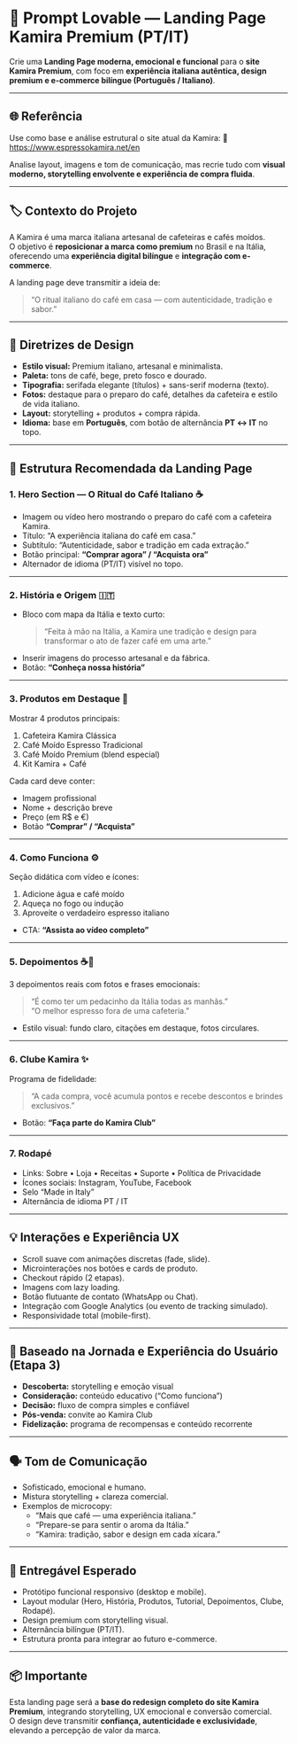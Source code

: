# 🎯 Prompt Lovable — Landing Page Kamira Premium (PT/IT)

Crie uma **Landing Page moderna, emocional e funcional** para o **site Kamira Premium**, com foco em **experiência italiana autêntica, design premium e e-commerce bilíngue (Português / Italiano)**.

---

## 🌐 Referência
Use como base e análise estrutural o site atual da Kamira:
🔗 https://www.espressokamira.net/en

Analise layout, imagens e tom de comunicação, mas recrie tudo com **visual moderno, storytelling envolvente e experiência de compra fluida**.

---

## 🏷️ Contexto do Projeto
A Kamira é uma marca italiana artesanal de cafeteiras e cafés moídos.  
O objetivo é **reposicionar a marca como premium** no Brasil e na Itália, oferecendo uma **experiência digital bilíngue** e **integração com e-commerce**.

A landing page deve transmitir a ideia de:
> “O ritual italiano do café em casa — com autenticidade, tradição e sabor.”

---

## 🎨 Diretrizes de Design
- **Estilo visual:** Premium italiano, artesanal e minimalista.  
- **Paleta:** tons de café, bege, preto fosco e dourado.  
- **Tipografia:** serifada elegante (títulos) + sans-serif moderna (texto).  
- **Fotos:** destaque para o preparo do café, detalhes da cafeteira e estilo de vida italiano.  
- **Layout:** storytelling + produtos + compra rápida.  
- **Idioma:** base em **Português**, com botão de alternância **PT ↔ IT** no topo.  

---

## 🧭 Estrutura Recomendada da Landing Page

### 1. Hero Section — O Ritual do Café Italiano ☕
- Imagem ou vídeo hero mostrando o preparo do café com a cafeteira Kamira.  
- Título: “A experiência italiana do café em casa.”  
- Subtítulo: “Autenticidade, sabor e tradição em cada extração.”  
- Botão principal: **“Comprar agora” / “Acquista ora”**  
- Alternador de idioma (PT/IT) visível no topo.

---

### 2. História e Origem 🇮🇹
- Bloco com mapa da Itália e texto curto:
  > “Feita à mão na Itália, a Kamira une tradição e design para transformar o ato de fazer café em uma arte.”  
- Inserir imagens do processo artesanal e da fábrica.  
- Botão: **“Conheça nossa história”**

---

### 3. Produtos em Destaque 🛒
Mostrar 4 produtos principais:
1. Cafeteira Kamira Clássica  
2. Café Moído Espresso Tradicional  
3. Café Moído Premium (blend especial)  
4. Kit Kamira + Café  


Cada card deve conter:
- Imagem profissional  
- Nome + descrição breve  
- Preço (em R$ e €)  
- Botão **“Comprar” / “Acquista”**  

---

### 4. Como Funciona ⚙️
Seção didática com vídeo e ícones:
1. Adicione água e café moído  
2. Aqueça no fogo ou indução  
3. Aproveite o verdadeiro espresso italiano  
- CTA: **“Assista ao vídeo completo”**

---

### 5. Depoimentos ☕💬
3 depoimentos reais com fotos e frases emocionais:
> “É como ter um pedacinho da Itália todas as manhãs.”  
> “O melhor espresso fora de uma cafeteria.”  

- Estilo visual: fundo claro, citações em destaque, fotos circulares.

---

### 6. Clube Kamira ✨
Programa de fidelidade:
> “A cada compra, você acumula pontos e recebe descontos e brindes exclusivos.”  
- Botão: **“Faça parte do Kamira Club”**

---

### 7. Rodapé
- Links: Sobre • Loja • Receitas • Suporte • Política de Privacidade  
- Ícones sociais: Instagram, YouTube, Facebook  
- Selo “Made in Italy”  
- Alternância de idioma PT / IT  

---

## 💡 Interações e Experiência UX
- Scroll suave com animações discretas (fade, slide).  
- Microinterações nos botões e cards de produto.  
- Checkout rápido (2 etapas).  
- Imagens com lazy loading.  
- Botão flutuante de contato (WhatsApp ou Chat).  
- Integração com Google Analytics (ou evento de tracking simulado).  
- Responsividade total (mobile-first).  

---

## 🧠 Baseado na Jornada e Experiência do Usuário (Etapa 3)
- **Descoberta:** storytelling e emoção visual  
- **Consideração:** conteúdo educativo (“Como funciona”)  
- **Decisão:** fluxo de compra simples e confiável  
- **Pós-venda:** convite ao Kamira Club  
- **Fidelização:** programa de recompensas e conteúdo recorrente  

---

## 🗣️ Tom de Comunicação
- Sofisticado, emocional e humano.  
- Mistura storytelling + clareza comercial.  
- Exemplos de microcopy:
  - “Mais que café — uma experiência italiana.”  
  - “Prepare-se para sentir o aroma da Itália.”  
  - “Kamira: tradição, sabor e design em cada xícara.”

---

## 🎯 Entregável Esperado
- Protótipo funcional responsivo (desktop e mobile).  
- Layout modular (Hero, História, Produtos, Tutorial, Depoimentos, Clube, Rodapé).  
- Design premium com storytelling visual.  
- Alternância bilíngue (PT/IT).  
- Estrutura pronta para integrar ao futuro e-commerce.

---

## 📦 Importante
Esta landing page será a **base do redesign completo do site Kamira Premium**, integrando storytelling, UX emocional e conversão comercial.  
O design deve transmitir **confiança, autenticidade e exclusividade**, elevando a percepção de valor da marca.
